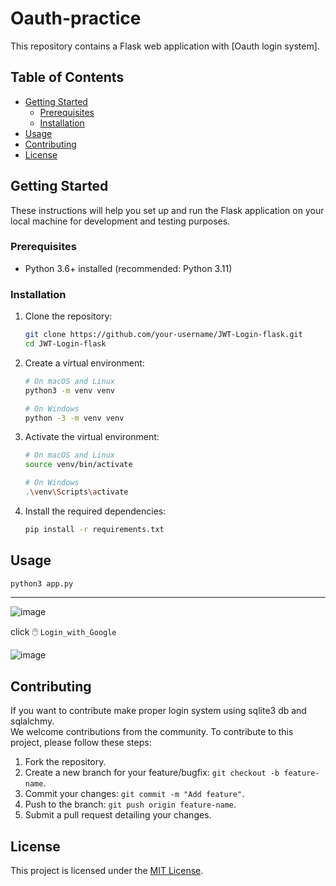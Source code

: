 # Oauth-practice

This repository contains a Flask web application with [Oauth login system].

## Table of Contents

- [Getting Started](#getting-started)
  - [Prerequisites](#prerequisites)
  - [Installation](#installation)
- [Usage](#usage)
- [Contributing](#contributing)
- [License](#license)

## Getting Started

These instructions will help you set up and run the Flask application on your local machine for development and testing purposes.

### Prerequisites

- Python 3.6+ installed (recommended: Python 3.11)

### Installation

1. Clone the repository:

   ```bash
   git clone https://github.com/your-username/JWT-Login-flask.git
   cd JWT-Login-flask
   ```

2. Create a virtual environment:

   ```bash
   # On macOS and Linux
   python3 -m venv venv

   # On Windows
   python -3 -m venv venv
   ```

3. Activate the virtual environment:

   ```bash
   # On macOS and Linux
   source venv/bin/activate

   # On Windows
   .\venv\Scripts\activate
   ```

4. Install the required dependencies:

   ```bash
   pip install -r requirements.txt
   ```

## Usage

```bash
python3 app.py
```
<hr />

![image](https://github.com/rishabh11336/Oauth-practice/assets/67859818/ee445faa-4838-4e8e-a0ad-94a45657d8db)

click 🖱️ ``Login_with_Google``

![image](https://github.com/rishabh11336/Oauth-practice/assets/67859818/a85b2f2f-9cc4-4c1a-894e-37529596d4b1)




## Contributing

If you want to contribute make proper login system using sqlite3 db and sqlalchmy.<br>
We welcome contributions from the community. To contribute to this project, please follow these steps:

1. Fork the repository.
2. Create a new branch for your feature/bugfix: `git checkout -b feature-name`.
3. Commit your changes: `git commit -m "Add feature"`.
4. Push to the branch: `git push origin feature-name`.
5. Submit a pull request detailing your changes.

## License

This project is licensed under the [MIT License](LICENSE).
